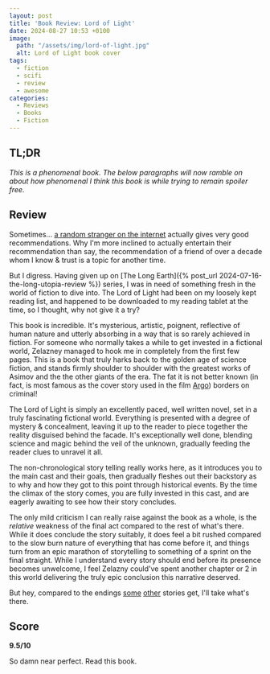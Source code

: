 ```yaml
---
layout: post
title: 'Book Review: Lord of Light'
date: 2024-08-27 10:53 +0100
image:
  path: "/assets/img/lord-of-light.jpg"
  alt: Lord of Light book cover
tags:
  - fiction
  - scifi
  - review
  - awesome
categories:
  - Reviews
  - Books
  - Fiction
---
```


## TL;DR

*This is a phenomenal book. The below paragraphs will now ramble on about how phenomenal I think this book is while trying to remain spoiler free.*

## Review

Sometimes... [a random stranger on the internet](https://www.goonhammer.com/goonhammer-reads-science-fiction-far-out/) actually gives very good recommendations.
Why I'm more inclined to actually entertain their recommendation than say, the recommendation of a friend of over a decade whom I know & trust is a topic for another time.

But I digress.
Having given up on [The Long Earth]({% post_url 2024-07-16-the-long-utopia-review %}) series, I was in need of something fresh in the world of fiction to dive into.
The Lord of Light had been on my loosely kept reading list, and happened to be downloaded to my reading tablet at the time, so I thought, why not give it a try?

This book is incredible.
It's mysterious, artistic, poignent, reflective of human nature and utterly absorbing in a way that is so rarely achieved in fiction. 
For someone who normally takes a while to get invested in a fictional world, Zelazney managed to hook me in completely from the first few pages.
This is a book that truly harks back to the golden age of science fiction, and stands firmly shoulder to shoulder  with the greatest works of Asimov and the the other giants of the era.
The fat it is not better known (in fact, is most famous as the cover story used in the film [Argo](https://en.wikipedia.org/wiki/Argo_(2012_film))) borders on criminal!

The Lord of Light is simply an excellently paced, well written novel, set in a truly fascinating fictional world.
Everything is presented with a degree of mystery & concealment, leaving it up to the reader to piece together the reality disguised behind the facade.
It's exceptionally well done, blending science and magic behind the veil of the unknown, gradually feeding the reader clues to unravel it all.

The non-chronological story telling really works here, as it introduces you to the main cast and their goals, then gradually fleshes out their backstory as to why and how they got to this point through historical events.
By the time the climax of the story comes, you are fully invested in this cast, and are eagerly awaiting to see how their story concludes.

The only mild criticism I can really raise against the book as a whole, is the *relative* weakness of the final act compared to the rest of what's there.
While it does conclude the story suitably, it does feel a bit rushed compared to the slow burn nature of everything that has come before it, and things turn from an epic marathon of storytelling to something of a sprint on the final straight.
While I understand every story should end before its presence becomes unwelcome, I feel Zelazny could've spent another chapter or 2 in this world delivering the truly epic conclusion this narrative deserved.

But hey, compared to the endings [some](https://en.wikipedia.org/wiki/Game_of_Thrones_season_8) [other](https://en.wikipedia.org/wiki/Lost_season_6) stories get, I'll take what's there.

## Score

**9.5/10**

So damn near perfect. Read this book.

